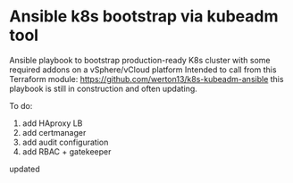 # Ansible k8s bootstrap via kubeadm tool 

Ansible playbook to bootstrap production-ready K8s cluster with some required addons on a vSphere/vCloud platform
Intended to call from this Terraform module: https://github.com/werton13/k8s-kubeadm-ansible
this playbook is still in construction and often updating.

To do:
1. add HAproxy LB
2. add certmanager
3. add audit configuration
4. add RBAC + gatekeeper

updated


 
